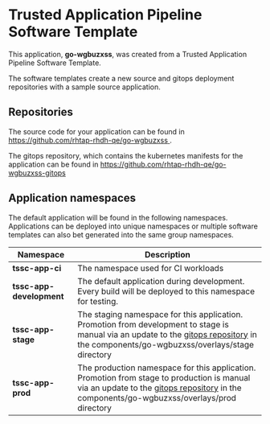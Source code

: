 # Trusted Application Pipeline Software Template

This application, **go-wgbuzxss**, was created from a Trusted Application Pipeline Software Template.

The software templates create a new source and gitops deployment repositories with a sample source application. 

## Repositories

The source code for your application can be found in [https://github.com/rhtap-rhdh-qe/go-wgbuzxss ](https://github.com/rhtap-rhdh-qe/go-wgbuzxss ).
 
The gitops repository, which contains the kubernetes manifests for the application can be found in 
[https://github.com/rhtap-rhdh-qe/go-wgbuzxss-gitops ](https://github.com/rhtap-rhdh-qe/go-wgbuzxss-gitops ) 

## Application namespaces 

The default application will be found in the following namespaces. Applications can be deployed into unique namespaces or multiple software templates can also bet generated into the same group namespaces.  

|  Namespace   |  Description   |  
| -------- | -------- |
| **tssc-app-ci** | The namespace used for CI workloads |
| **tssc-app-development** | The default application during development. Every build will be deployed to this namespace for testing. |
| **tssc-app-stage** | The staging namespace for this application. Promotion from development to stage is manual via an update to the [gitops repository](https://github.com/rhtap-rhdh-qe/go-wgbuzxss-gitops ) in the components/go-wgbuzxss/overlays/stage directory |
| **tssc-app-prod** | The production namespace for this application. Promotion from stage to production is manual via an update to the [gitops repository](https://github.com/rhtap-rhdh-qe/go-wgbuzxss-gitops ) in the components/go-wgbuzxss/overlays/prod directory |